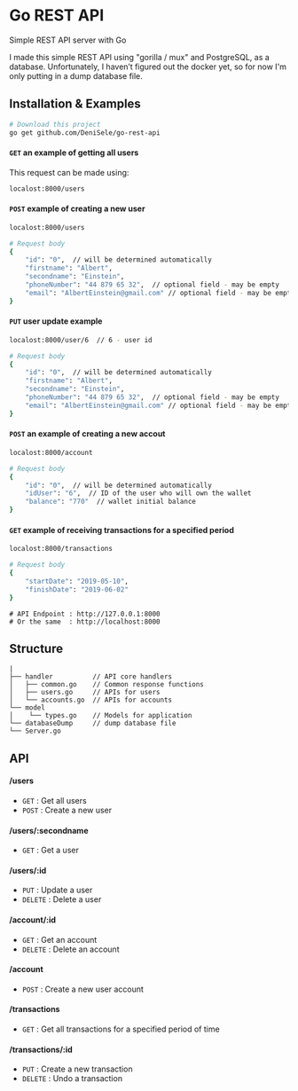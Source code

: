 # Go REST API
Simple REST API server with Go

I made this simple REST API using "gorilla / mux" and PostgreSQL, as a database.
Unfortunately, I haven’t figured out the docker yet, so for now I'm only putting in a dump database file.

## Installation & Examples
```bash
# Download this project
go get github.com/DeniSele/go-rest-api
```

#### `GET` an example of getting all users
This request can be made using:
```bash
localost:8000/users
```

#### `POST` example of creating a new user
```bash
localost:8000/users

# Request body
{
    "id": "0",  // will be determined automatically
    "firstname": "Albert",
    "secondname": "Einstein",
    "phoneNumber": "44 879 65 32",  // optional field - may be empty
    "email": "AlbertEinstein@gmail.com" // optional field - may be empty
}
```

#### `PUT` user update example
```bash
localost:8000/user/6  // 6 - user id

# Request body
{
    "id": "0",  // will be determined automatically
    "firstname": "Albert",
    "secondname": "Einstein",
    "phoneNumber": "44 879 65 32",  // optional field - may be empty
    "email": "AlbertEinstein@gmail.com" // optional field - may be empty
}
```

#### `POST` an example of creating a new accout
```bash
localost:8000/account

# Request body
{
    "id": "0",  // will be determined automatically
    "idUser": "6",  // ID of the user who will own the wallet
    "balance": "770"  // wallet initial balance
}
```

#### `GET` example of receiving transactions for a specified period
```bash
localost:8000/transactions

# Request body
{
	"startDate": "2019-05-10",
	"finishDate": "2019-06-02"
}
```

```
# API Endpoint : http://127.0.0.1:8000
# Or the same  : http://localhost:8000
```

## Structure
```
|
├── handler          // API core handlers
│   ├── common.go    // Common response functions
│   ├── users.go     // APIs for users
│   └── accounts.go  // APIs for accounts
└── model
│    └── types.go    // Models for application
└── databaseDump     // dump database file
└── Server.go
```

## API

#### /users
* `GET` : Get all users
* `POST` : Create a new user

#### /users/:secondname
* `GET` : Get a user

#### /users/:id
* `PUT` : Update a user
* `DELETE` : Delete a user

#### /account/:id
* `GET` : Get an account
* `DELETE` : Delete an account 

#### /account
* `POST` : Create a new user account

#### /transactions
* `GET` : Get all transactions for a specified period of time

#### /transactions/:id
* `PUT` : Create a new transaction
* `DELETE` : Undo a transaction
